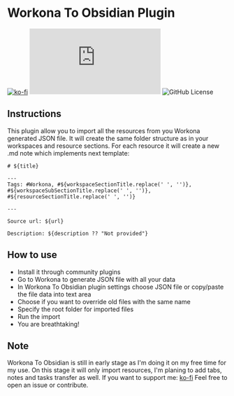 # Workona To Obsidian Plugin

[![ko-fi](https://img.shields.io/badge/Ko--Fi-holmes555-success)](https://ko-fi.com/holmes555)
![Latest Release Download Count](https://img.shields.io/github/downloads/Holmes555/workona-to-obsidian/latest/main.js)
![GitHub License](https://img.shields.io/github/license/Holmes555/workona-to-obsidian)

## Instructions

This plugin allow you to import all the resources from you Workona generated JSON file. It will create the same folder structure as in your workspaces and resource sections. For each resource it will create a new .md note which implements next template:

```
# ${title}

---
Tags: #Workona, #${workspaceSectionTitle.replace(' ', '')}, #${workspaceSubSectionTitle.replace(' ', '')}, #${resourceSectionTitle.replace(' ', '')}

---

Source url: ${url}

Description: ${description ?? "Not provided"} 
```

## How to use

- Install it through community plugins
- Go to Workona to generate JSON file with all your data
- In Workona To Obsidian plugin settings choose JSON file or copy/paste the file data into text area
- Choose if you want to override old files with the same name
- Specify the root folder for imported files
- Run the import
- You are breathtaking!

## Note

Workona To Obsidian is still in early stage as I'm doing it on my free time for my use. 
On this stage it will only import resources, I'm planing to add tabs, notes and tasks transfer as well.
If you want to support me: [ko-fi](https://ko-fi.com/holmes555)
Feel free to open an issue or contribute.
